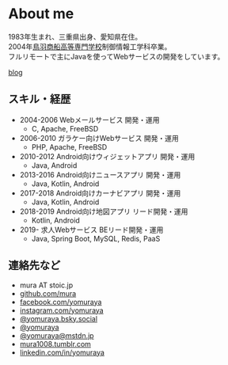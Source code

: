 # About me
1983年生まれ、三重県出身、愛知県在住。<br>
2004年[鳥羽商船高等専門学校](https://www.toba-cmt.ac.jp/)制御情報工学科卒業。<br>
フルリモートで主にJavaを使ってWebサービスの開発をしています。<br>

[blog](https://mura.stoic.jp/)

## スキル・経歴
* 2004-2006 Webメールサービス 開発・運用
  * C, Apache, FreeBSD
* 2006-2010 ガラケー向けWebサービス 開発・運用
  * PHP, Apache, FreeBSD
* 2010-2012 Android向けウィジェットアプリ 開発・運用
  * Java, Android
* 2013-2016 Android向けニュースアプリ 開発・運用
  * Java, Kotlin, Android
* 2017-2018 Android向けカーナビアプリ 開発・運用
  * Java, Kotlin, Android
* 2018-2019 Android向け地図アプリ リード開発・運用
  * Kotlin, Android
* 2019- 求人Webサービス BEリード開発・運用
  * Java, Spring Boot, MySQL, Redis, PaaS

## 連絡先など
* <i class="fa-solid fa-square-envelope"></i> mura AT stoic.jp
* <i class="fa-brands fa-square-github"></i> [github.com/mura](https://github.com/mura)
* <i class="fa-brands fa-square-facebook"></i> [facebook.com/yomuraya](https://www.facebook.com/yomuraya)
* <i class="fa-brands fa-square-instagram"></i> [instagram.com/yomuraya](https://www.instagram.com/yomuraya)
* <i class="fa-solid fa-link"></i> [@yomuraya.bsky.social](https://bsky.app/profile/yomuraya.bsky.social)
* <i class="fa-brands fa-square-x-twitter"></i> [@yomuraya](https://twitter.com/yomuraya)
* <i class="fa-brands fa-mastodon"></i> [@yomuraya@mstdn.jp](https://mstdn.jp/@yomuraya)
* <i class="fa-brands fa-square-tumblr"></i> [mura1008.tumblr.com](https://mura1008.tumblr.com)
* <i class="fa-brands fa-linkedin"></i> [linkedin.com/in/yomuraya](https://www.linkedin.com/in/yomuraya)
